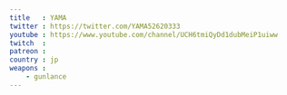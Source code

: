 ```yaml
---
title   : YAMA
twitter : https://twitter.com/YAMA52620333
youtube : https://www.youtube.com/channel/UCH6tmiQyDd1dubMeiP1uiww
twitch  :
patreon :
country : jp
weapons :
    - gunlance
---
```


